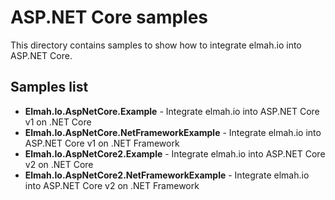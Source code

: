 # ASP.NET Core samples

This directory contains samples to show how to integrate elmah.io into ASP.NET Core.

## Samples list

* **Elmah.Io.AspNetCore.Example** - Integrate elmah.io into ASP.NET Core v1 on .NET Core
* **Elmah.Io.AspNetCore.NetFrameworkExample** - Integrate elmah.io into ASP.NET Core v1 on .NET Framework
* **Elmah.Io.AspNetCore2.Example** - Integrate elmah.io into ASP.NET Core v2 on .NET Core
* **Elmah.Io.AspNetCore2.NetFrameworkExample** - Integrate elmah.io into ASP.NET Core v2 on .NET Framework